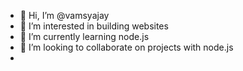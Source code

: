 - 👋 Hi, I’m @vamsyajay
- 👀 I’m interested in building websites
- 🌱 I’m currently learning node.js
- 💞️ I’m looking to collaborate on projects with node.js
-

<!---
vamsyajay/vamsyajay is a ✨ special ✨ repository because its `README.md` (this file) appears on your GitHub profile.
You can click the Preview link to take a look at your changes.
--->
